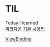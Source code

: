 # TIL
Today I learned   
[마크다운 기본 사용법](https://gist.github.com/ihoneymon/652be052a0727ad59601)

[ViewBinding](../ViewBinding.md)
